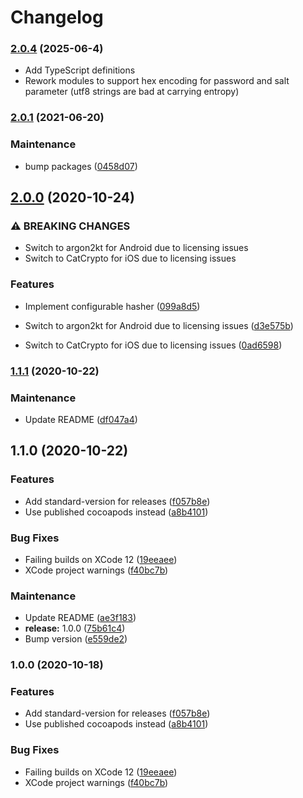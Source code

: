 # Changelog

### [2.0.4](https://github.com/Dwynr/react-native-argon2/compare/v2.0.0...v2.0.4) (2025-06-4)

-   Add TypeScript definitions
-   Rework modules to support hex encoding for password and salt parameter (utf8 strings are bad at carrying entropy)

### [2.0.1](https://github.com/Dwynr/react-native-argon2/compare/v2.0.0...v2.0.1) (2021-06-20)

### Maintenance

-   bump packages ([0458d07](https://github.com/Dwynr/react-native-argon2/commit/0458d07ae5059d806003fda685554fa7193548a6))

## [2.0.0](https://github.com/Dwynr/react-native-argon2/compare/v1.1.1...v2.0.0) (2020-10-24)

### ⚠ BREAKING CHANGES

-   Switch to argon2kt for Android due to licensing issues
-   Switch to CatCrypto for iOS due to licensing issues

### Features

-   Implement configurable hasher ([099a8d5](https://github.com/Dwynr/react-native-argon2/commit/099a8d564c74ed5576da177b96dd54eb2b1e3c01))

-   Switch to argon2kt for Android due to licensing issues ([d3e575b](https://github.com/Dwynr/react-native-argon2/commit/d3e575b8bc15787a14485533b132820ddeac608d))
-   Switch to CatCrypto for iOS due to licensing issues ([0ad6598](https://github.com/Dwynr/react-native-argon2/commit/0ad65981891794c5ade69633e2d1eaba0714d5c5))

### [1.1.1](https://github.com/Dwynr/react-native-argon2/compare/v1.1.0...v1.1.1) (2020-10-22)

### Maintenance

-   Update README ([df047a4](https://github.com/Dwynr/react-native-argon2/commit/df047a43377b5b3dfeac787a163956a45d0d5302))

## 1.1.0 (2020-10-22)

### Features

-   Add standard-version for releases ([f057b8e](https://github.com/Dwynr/react-native-argon2/commit/f057b8efa2e64ce7b4c429959cbf532c3b13ebd1))
-   Use published cocoapods instead ([a8b4101](https://github.com/Dwynr/react-native-argon2/commit/a8b410116c803660f85d2a7d2f223a217856e3d9))

### Bug Fixes

-   Failing builds on XCode 12 ([19eeaee](https://github.com/Dwynr/react-native-argon2/commit/19eeaee6b3e1a46f9c39bb8fd29455d8113cc392))
-   XCode project warnings ([f40bc7b](https://github.com/Dwynr/react-native-argon2/commit/f40bc7bcc5a38141048304b0f657da3a9bd04c71))

### Maintenance

-   Update README ([ae3f183](https://github.com/Dwynr/react-native-argon2/commit/ae3f183d1cf92c7b451859efd3206fd21a9a3d30))
-   **release:** 1.0.0 ([75b61c4](https://github.com/Dwynr/react-native-argon2/commit/75b61c4a4c1ddc6085a0482258ff3cd60be7bfc6))
-   Bump version ([e559de2](https://github.com/Dwynr/react-native-argon2/commit/e559de2358302902f7b7574ddef9668a63d8ae90))

### 1.0.0 (2020-10-18)

### Features

-   Add standard-version for releases ([f057b8e](https://github.com/Dwynr/react-native-argon2/commit/f057b8efa2e64ce7b4c429959cbf532c3b13ebd1))
-   Use published cocoapods instead ([a8b4101](https://github.com/Dwynr/react-native-argon2/commit/a8b410116c803660f85d2a7d2f223a217856e3d9))

### Bug Fixes

-   Failing builds on XCode 12 ([19eeaee](https://github.com/Dwynr/react-native-argon2/commit/19eeaee6b3e1a46f9c39bb8fd29455d8113cc392))
-   XCode project warnings ([f40bc7b](https://github.com/Dwynr/react-native-argon2/commit/f40bc7bcc5a38141048304b0f657da3a9bd04c71))
